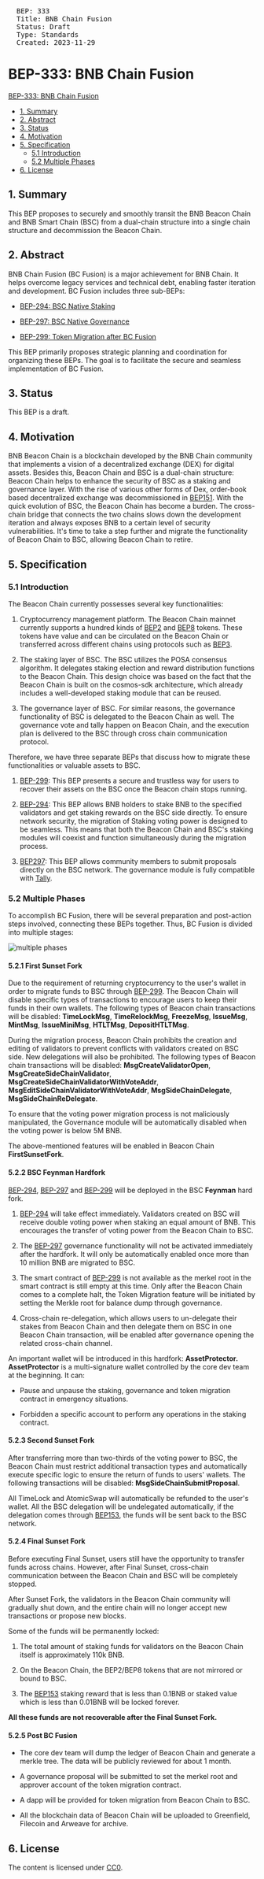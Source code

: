 <pre>
  BEP: 333
  Title: BNB Chain Fusion
  Status: Draft
  Type: Standards
  Created: 2023-11-29
</pre>

# BEP-333: BNB Chain Fusion

[BEP-333: BNB Chain Fusion](#bep-333-bnb-chain-fusion)
  - [1. Summary](#1-summary)
  - [2. Abstract](#2-abstract)
  - [3. Status](#3-status)
  - [4. Motivation](#4-motivation)
  - [5. Specification](#5-specification)
      - [5.1 Introduction](#51-introduction)
      - [5.2 Multiple Phases](#52-multiple-phases)
  - [6. License](#6-license)

## 1. Summary

This BEP proposes to securely and smoothly transit the BNB Beacon Chain
and BNB Smart Chain (BSC) from a dual-chain structure into a single chain
structure and decommission the Beacon Chain.

## 2. Abstract

BNB Chain Fusion (BC Fusion) is a major achievement for BNB Chain. It
helps overcome legacy services and technical debt, enabling faster
iteration and development. BC Fusion includes three sub-BEPs:

- [BEP-294: BSC Native Staking](https://github.com/bnb-chain/BEPs/pull/294)

- [BEP-297: BSC Native Governance](https://github.com/bnb-chain/BEPs/pull/297)

- [BEP-299: Token Migration after BC Fusion](https://github.com/bnb-chain/BEPs/pull/299)

This BEP primarily proposes strategic planning and coordination for
organizing these BEPs. The goal is to facilitate the secure and seamless
implementation of BC Fusion.

## 3. Status

This BEP is a draft.

## 4. Motivation

BNB Beacon Chain is a blockchain developed by the BNB Chain community
that implements a vision of a decentralized exchange (DEX) for digital
assets. Besides this, Beacon Chain and BSC is a dual-chain structure:
Beacon Chain helps to enhance the security of BSC as a staking and
governance layer. With the rise of various other forms of Dex,
order-book based decentralized exchange was decommissioned in
[BEP151](https://github.com/bnb-chain/BEPs/blob/master/BEPs/BEP151.md).
With the quick evolution of BSC, the Beacon Chain has become a burden.
The cross-chain bridge that connects the two chains slows down the
development iteration and always exposes BNB to a certain level of
security vulnerabilities. It\'s time to take a step further and migrate
the functionality of Beacon Chain to BSC, allowing Beacon Chain to
retire.

## 5. Specification

### 5.1 Introduction

The Beacon Chain currently possesses several key functionalities:

1. Cryptocurrency management platform. The Beacon Chain mainnet
   currently supports a hundred kinds of [BEP2](https://explorer.bnbchain.org/assets/bep2)
   and [BEP8](https://explorer.bnbchain.org/assets/bep8)
   tokens. These tokens have value and can be circulated on the
   Beacon Chain or transferred across different chains using
   protocols such as [BEP3](https://github.com/bnb-chain/BEPs/blob/master/BEPs/BEP3.md).

2. The staking layer of BSC. The BSC utilizes the POSA consensus
   algorithm. It delegates staking election and reward distribution
   functions to the Beacon Chain. This design choice was based on the
   fact that the Beacon Chain is built on the cosmos-sdk
   architecture, which already includes a well-developed staking
   module that can be reused.

3. The governance layer of BSC. For similar reasons, the governance
   functionality of BSC is delegated to the Beacon Chain as well. The
   governance vote and tally happen on Beacon Chain, and the
   execution plan is delivered to the BSC through cross chain
   communication protocol.

Therefore, we have three separate BEPs that discuss how to migrate these
functionalities or valuable assets to BSC.

1. [BEP-299](https://github.com/bnb-chain/BEPs/pull/299):
   This BEP presents a secure and trustless way for users to recover
   their assets on the BSC once the Beacon chain stops running.

2. [BEP-294](https://github.com/bnb-chain/BEPs/pull/294):
   This BEP allows BNB holders to stake BNB to the specified
   validators and get staking rewards on the BSC side directly. To
   ensure network security, the migration of Staking voting power is
   designed to be seamless. This means that both the Beacon Chain and
   BSC\'s staking modules will coexist and function simultaneously
   during the migration process.

3. [BEP297](https://github.com/bnb-chain/BEPs/pull/297):
   This BEP allows community members to submit proposals directly on
   the BSC network. The governance module is fully compatible with
   [Tally](https://www.tally.xyz/).

### 5.2 Multiple Phases

To accomplish BC Fusion, there will be several preparation and
post-action steps involved, connecting these BEPs together. Thus, BC
Fusion is divided into multiple stages:

![multiple phases](./assets/bep-333/phases.png)

#### 5.2.1 First Sunset Fork

Due to the requirement of returning cryptocurrency to the user\'s wallet
in order to migrate funds to BSC through
[BEP-299](https://github.com/bnb-chain/BEPs/pull/299). The
Beacon Chain will disable specific types of transactions to encourage
users to keep their funds in their own wallets. The following types of
Beacon chain transactions will be disabled: **TimeLockMsg**,
**TimeRelockMsg**, **FreezeMsg**, **IssueMsg**, **MintMsg**,
**IssueMiniMsg**, **HTLTMsg**, **DepositHTLTMsg**.

During the migration process, Beacon Chain prohibits the creation and
editing of validators to prevent conflicts with validators created on
BSC side. New delegations will also be prohibited. 
The following types of Beacon chain transactions will be
disabled: **MsgCreateValidatorOpen**, **MsgCreateSideChainValidator**,
**MsgCreateSideChainValidatorWithVoteAddr**,
**MsgEditSideChainValidatorWithVoteAddr**, **MsgSideChainDelegate**,
**MsgSideChainReDelegate**.

To ensure that the voting power migration process is not maliciously
manipulated, the Governance module will be automatically disabled when
the voting power is below 5M BNB.

The above-mentioned features will be enabled in Beacon Chain
**FirstSunsetFork**.

#### 5.2.2 BSC Feynman Hardfork

[BEP-294](https://github.com/bnb-chain/BEPs/pull/294),
[BEP-297](https://github.com/bnb-chain/BEPs/pull/297) and
[BEP-299](https://github.com/bnb-chain/BEPs/pull/299) will
be deployed in the BSC **Feynman** hard fork.

1. [BEP-294](https://github.com/bnb-chain/BEPs/pull/294)
   will take effect immediately. Validators created on BSC will
   receive double voting power when staking an equal amount of BNB.
   This encourages the transfer of voting power from the Beacon Chain
   to BSC.

2. The [BEP-297](https://github.com/bnb-chain/BEPs/pull/297)
   governance functionality will not be activated immediately after
   the hardfork. It will only be automatically enabled once more than
   10 million BNB are migrated to BSC.

3. The smart contract of [BEP-299](https://github.com/bnb-chain/BEPs/pull/299)
   is not available as the merkel root in the smart contract is still
   empty at this time. Only after the Beacon Chain comes to a
   complete halt, the Token Migration feature will be initiated by
   setting the Merkle root for balance dump through governance.

4. Cross-chain re-delegation, which allows users to un-delegate their stakes
   from Beacon Chain and then delegate them on BSC in one Beacon Chain transaction, 
   will be enabled after governance opening the related cross-chain channel.

An important wallet will be introduced in this hardfork:
**AssetProtector.** **AssetProtector** is a multi-signature wallet
controlled by the core dev team at the beginning. It can:

- Pause and unpause the staking, governance and token migration
  contract in emergency situations.

- Forbidden a specific account to perform any operations in the
  staking contract.

#### 5.2.3 Second Sunset Fork

After transferring more than two-thirds of the voting power to BSC, the
Beacon Chain must restrict additional transaction types and
automatically execute specific logic to ensure the return of funds to
users\' wallets. The following transactions will be disabled:
**MsgSideChainSubmitProposal**.

All TimeLock and AtomicSwap will automatically be refunded to the
user\'s wallet. All the BSC delegation will be undelegated
automatically, if the delegation comes through
[BEP153](https://github.com/bnb-chain/BEPs/blob/master/BEPs/BEP153.md),
the funds will be sent back to the BSC network.

#### 5.2.4 Final Sunset Fork

Before executing Final Sunset, users still have the opportunity to
transfer funds across chains. However, after Final Sunset, cross-chain
communication between the Beacon Chain and BSC will be completely
stopped.

After Sunset Fork, the validators in the Beacon Chain community will
gradually shut down, and the entire chain will no longer accept new
transactions or propose new blocks.

Some of the funds will be permanently locked:

1. The total amount of staking funds for validators on the Beacon Chain
   itself is approximately 110k BNB.

2. On the Beacon Chain, the BEP2/BEP8 tokens that are not mirrored or
   bound to BSC.

3. The [BEP153](https://github.com/bnb-chain/BEPs/blob/master/BEPs/BEP153.md)
   staking reward that is less than 0.1BNB or staked value which is
   less than 0.01BNB will be locked forever.

**All these funds are not recoverable after the Final Sunset Fork.**

#### 5.2.5 Post BC Fusion

- The core dev team will dump the ledger of Beacon Chain and generate
  a merkle tree. The data will be publicly reviewed for about 1
  month.

- A governance proposal will be submitted to set the merkel root and
  approver account of the token migration contract.

- A dapp will be provided for token migration from Beacon Chain to
  BSC.

- All the blockchain data of Beacon Chain will be uploaded to
  Greenfield, Filecoin and Arweave for archive.

## 6. License

The content is licensed under [CC0](https://creativecommons.org/publicdomain/zero/1.0/).
